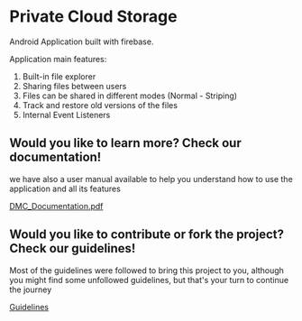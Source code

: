 # Private Cloud Storage

Android Application built with firebase.

Application main features:
1. Built-in file explorer
2. Sharing files between users
3. Files can be shared in different modes (Normal - Striping)
4. Track and restore old versions of the files
5. Internal Event Listeners

## Would you like to learn more? Check our documentation!
we have also a user manual available to help you understand how to use the application and all its features

[DMC_Documentation.pdf](./DMC_Documentation.pdf)

## Would you like to contribute or fork the project? Check our guidelines!
Most of the guidelines were followed to bring this project to you, although you might find some unfollowed guidelines, but that's your turn to continue the journey

[Guidelines](./Guidelines.md)
